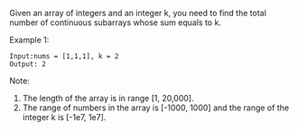 <!--
 * @Author: shaqsnake
 * @Email: shaqsnake@gmail.com
 * @Date: 2019-08-26 16:15:51
 * @LastEditTime: 2019-08-26 16:16:16
 * @Description: 560. Subarray Sum Equals K
 -->

Given an array of integers and an integer k, you need to find the total number of continuous subarrays whose sum equals to k.

Example 1:
```
Input:nums = [1,1,1], k = 2
Output: 2
```

Note:
1. The length of the array is in range [1, 20,000].
2. The range of numbers in the array is [-1000, 1000] and the range of the integer k is [-1e7, 1e7].
